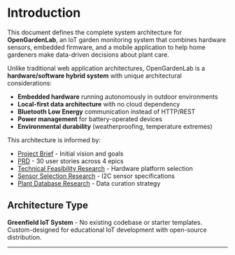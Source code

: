 # Introduction

This document defines the complete system architecture for **OpenGardenLab**, an IoT garden monitoring system that combines hardware sensors, embedded firmware, and a mobile application to help home gardeners make data-driven decisions about plant care.

Unlike traditional web application architectures, OpenGardenLab is a **hardware/software hybrid system** with unique architectural considerations:

- **Embedded hardware** running autonomously in outdoor environments
- **Local-first data architecture** with no cloud dependency
- **Bluetooth Low Energy** communication instead of HTTP/REST
- **Power management** for battery-operated devices
- **Environmental durability** (weatherproofing, temperature extremes)

This architecture is informed by:
- [Project Brief](project-brief.md) - Initial vision and goals
- [PRD](prd.md) - 30 user stories across 4 epics
- [Technical Feasibility Research](technical-feasibility.md) - Hardware platform selection
- [Sensor Selection Research](sensor-selection.md) - I2C sensor specifications
- [Plant Database Research](plant-database-research.md) - Data curation strategy

## Architecture Type

**Greenfield IoT System** - No existing codebase or starter templates. Custom-designed for educational IoT development with open-source distribution.

---
